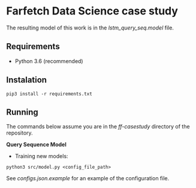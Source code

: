 # Farfetch Data Science case study
The resulting model of this work is in the *lstm_query_seq.model* file.

## Requirements
- Python 3.6 (recommended)

## Instalation

`pip3 install -r requirements.txt`

## Running
The commands below assume you are in the *ff-casestudy* directory of the repository.

**Query Sequence Model**

* Training new models:

`python3 src/model.py <config_file_path>`

See *configs.json.example* for an example of the configuration file.
